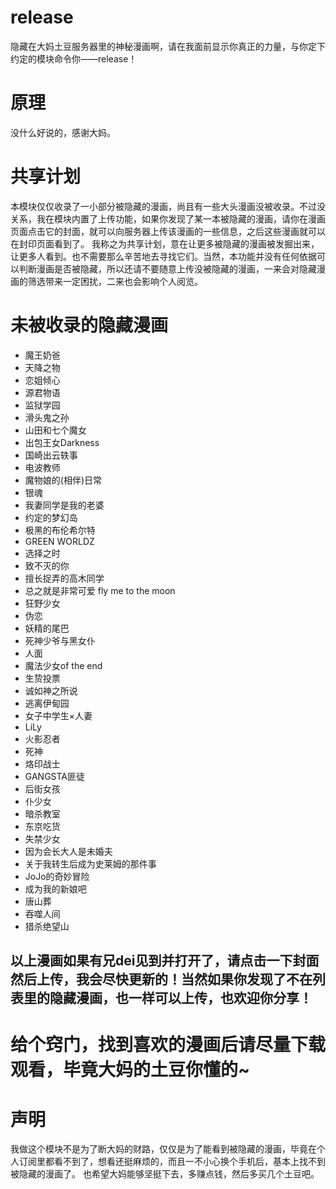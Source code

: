 # release

隐藏在大妈土豆服务器里的神秘漫画啊，请在我面前显示你真正的力量，与你定下约定的模块命令你——release！

# 原理

没什么好说的，感谢大妈。

# 共享计划

本模块仅仅收录了一小部分被隐藏的漫画，尚且有一些大头漫画没被收录。不过没关系，我在模块内置了上传功能，如果你发现了某一本被隐藏的漫画，请你在漫画页面点击它的封面，就可以向服务器上传该漫画的一些信息，之后这些漫画就可以在封印页面看到了。
我称之为共享计划，意在让更多被隐藏的漫画被发掘出来，让更多人看到。也不需要那么辛苦地去寻找它们。当然，本功能并没有任何依据可以判断漫画是否被隐藏，所以还请不要随意上传没被隐藏的漫画，一来会对隐藏漫画的筛选带来一定困扰，二来也会影响个人阅览。

# 未被收录的隐藏漫画

- 魔王奶爸
- 天降之物
- 恋姐倾心
- 源君物语
- 监狱学园
- 滑头鬼之孙
- 山田和七个魔女
- 出包王女Darkness
- 国崎出云轶事
- 电波教师
- 魔物娘的(相伴)日常
- 银魂
- 我妻同学是我的老婆
- 约定的梦幻岛
- 极黑的布伦希尔特
- GREEN WORLDZ
- 选择之时
- 致不灭的你
- 擅长捉弄的高木同学
- 总之就是非常可爱 fly me to the moon
- 狂野少女
- 伪恋
- 妖精的尾巴
- 死神少爷与黑女仆
- 人面
- 魔法少女of the end
- 生贽投票
- 诚如神之所说
- 逃离伊甸园
- 女子中学生×人妻
- LiLy
- 火影忍者
- 死神
- 烙印战士
- GANGSTA匪徒
- 后街女孩
- 仆少女
- 暗杀教室
- 东京吃货
- 失禁少女
- 因为会长大人是未婚夫
- 关于我转生后成为史莱姆的那件事
- JoJo的奇妙冒险
- 成为我的新娘吧
- 唐山葬
- 吞噬人间
- 猎杀绝望山


## 以上漫画如果有兄dei见到并打开了，请点击一下封面然后上传，我会尽快更新的！当然如果你发现了不在列表里的隐藏漫画，也一样可以上传，也欢迎你分享！

# 给个窍门，找到喜欢的漫画后请尽量下载观看，毕竟大妈的土豆你懂的~

# 声明

我做这个模块不是为了断大妈的财路，仅仅是为了能看到被隐藏的漫画，毕竟在个人订阅里都看不到了，想看还挺麻烦的，而且一不小心换个手机后，基本上找不到被隐藏的漫画了。
也希望大妈能够坚挺下去，多赚点钱，然后多买几个土豆吧。